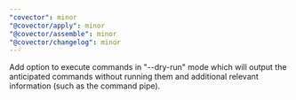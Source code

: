 ```yaml
---
"covector": minor
"@covector/apply": minor
"@covector/assemble": minor
"@covector/changelog": minor
---
```


Add option to execute commands in "--dry-run" mode which will output the anticipated commands without running them and additional relevant information (such as the command pipe).
